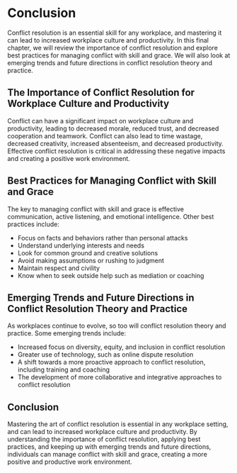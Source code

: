 # Conclusion

Conflict resolution is an essential skill for any workplace, and mastering it can lead to increased workplace culture and productivity. In this final chapter, we will review the importance of conflict resolution and explore best practices for managing conflict with skill and grace. We will also look at emerging trends and future directions in conflict resolution theory and practice.

The Importance of Conflict Resolution for Workplace Culture and Productivity
----------------------------------------------------------------------------

Conflict can have a significant impact on workplace culture and productivity, leading to decreased morale, reduced trust, and decreased cooperation and teamwork. Conflict can also lead to time wastage, decreased creativity, increased absenteeism, and decreased productivity. Effective conflict resolution is critical in addressing these negative impacts and creating a positive work environment.

Best Practices for Managing Conflict with Skill and Grace
---------------------------------------------------------

The key to managing conflict with skill and grace is effective communication, active listening, and emotional intelligence. Other best practices include:

* Focus on facts and behaviors rather than personal attacks
* Understand underlying interests and needs
* Look for common ground and creative solutions
* Avoid making assumptions or rushing to judgment
* Maintain respect and civility
* Know when to seek outside help such as mediation or coaching

Emerging Trends and Future Directions in Conflict Resolution Theory and Practice
--------------------------------------------------------------------------------

As workplaces continue to evolve, so too will conflict resolution theory and practice. Some emerging trends include:

* Increased focus on diversity, equity, and inclusion in conflict resolution
* Greater use of technology, such as online dispute resolution
* A shift towards a more proactive approach to conflict resolution, including training and coaching
* The development of more collaborative and integrative approaches to conflict resolution

Conclusion
----------

Mastering the art of conflict resolution is essential in any workplace setting, and can lead to increased workplace culture and productivity. By understanding the importance of conflict resolution, applying best practices, and keeping up with emerging trends and future directions, individuals can manage conflict with skill and grace, creating a more positive and productive work environment.